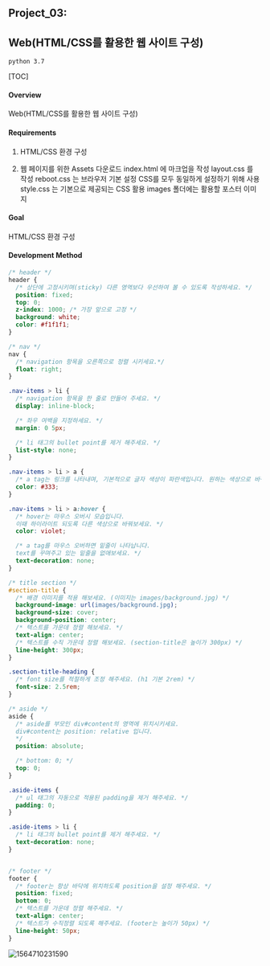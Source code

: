 

## Project_03: 

## Web(HTML/CSS를 활용한 웹 사이트 구성)

`python 3.7`

[TOC]



#### Overview

Web(HTML/CSS를 활용한 웹 사이트 구성)



#### Requirements

1. HTML/CSS 환경 구성

2. 웹 페이지를 위한 Assets 다운로드
    index.html 에 마크업을 작성
    layout.css 를 작성
    reboot.css 는 브라우저 기본 설정 CSS를 모두 동일하게 설정하기 위해 사용
    style.css 는 기본으로 제공되는 CSS 활용
    images 폴더에는 활용할 포스터 이미지

  

#### Goal

HTML/CSS 환경 구성



#### Development Method

```css
/* header */
header {
  /* 상단에 고정시키며(sticky) 다른 영역보다 우선하여 볼 수 있도록 작성하세요. */
  position: fixed;
  top: 0;
  z-index: 1000; /* 가장 앞으로 고정 */
  background: white;
  color: #f1f1f1;
}
```

```css
/* nav */
nav {
  /* navigation 항목을 오른쪽으로 정렬 시키세요.*/
  float: right;
}
```


```css
.nav-items > li {
  /* navigation 항목을 한 줄로 만들어 주세요. */
  display: inline-block;

  /* 좌우 여백을 지정하세요. */
  margin: 0 5px;

  /* li 태그의 bullet point를 제거 해주세요. */
  list-style: none;
}
```

```css
.nav-items > li > a {
  /* a tag는 링크를 나타내며, 기본적으로 글자 색상이 파란색입니다. 원하는 색상으로 바꿔보세요. */
  color: #333;
}
```


```css
.nav-items > li > a:hover {
  /* hover는 마우스 오버시 모습입니다. 
  이때 하이라이트 되도록 다른 색상으로 바꿔보세요. */
  color: violet;

  /* a tag를 마우스 오버하면 밑줄이 나타납니다.
  text를 꾸며주고 있는 밑줄을 없애보세요. */
  text-decoration: none;
}
```


```css
/* title section */
#section-title {
  /* 배경 이미지를 적용 해보세요. (이미지는 images/background.jpg) */
  background-image: url(images/background.jpg);
  background-size: cover;
  background-position: center;
  /* 텍스트를 가운데 정렬 해보세요. */
  text-align: center; 
  /* 텍스트를 수직 가운데 정렬 해보세요. (section-title은 높이가 300px) */
  line-height: 300px;
}
```

```css
.section-title-heading {
  /* font size를 적절하게 조정 해주세요. (h1 기본 2rem) */
  font-size: 2.5rem;
}
```

```css
/* aside */
aside {
  /* aside를 부모인 div#content의 영역에 위치시키세요.
  div#content는 position: relative 입니다.
  */
  position: absolute;

  /* bottom: 0; */
  top: 0;
}
```

```css
.aside-items {
  /* ul 태그의 자동으로 적용된 padding을 제거 해주세요. */
  padding: 0;
}
```

```css
.aside-items > li {
  /* li 태그의 bullet point를 제거 해주세요. */
  text-decoration: none;
}
```


```css

/* footer */
footer {
  /* footer는 항상 바닥에 위치하도록 position을 설정 해주세요. */
  position: fixed;
  bottom: 0;
  /* 텍스트를 가운데 정렬 해주세요. */
  text-align: center; 
  /* 텍스트가 수직정렬 되도록 해주세요. (footer는 높이가 50px) */
  line-height: 50px;
}
```



![1564710231590](C:\Users\student\AppData\Roaming\Typora\typora-user-images\1564710231590.png)